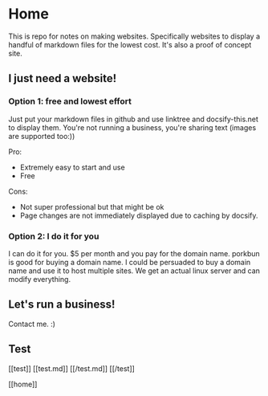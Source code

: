 # Home
This is repo for notes on making websites. Specifically websites to display a handful of markdown files for the lowest cost. 
It's also a proof of concept site. 

## I just need a website!
### Option 1: free and lowest effort
Just put your markdown files in github and use linktree and docsify-this.net to display them. 
You're not running a business, you're sharing text (images are supported too:))

Pro: 
- Extremely easy to start and use
- Free

Cons: 
- Not super professional but that might be ok
- Page changes are not immediately displayed due to caching by docsify. 


### Option 2: I do it for you
I can do it for you. $5 per month and you pay for the domain name. porkbun is good for buying a domain name. I could be persuaded to buy a domain name and use it to host multiple sites. 
We get an actual linux server and can modify everything. 

## Let's run a business!
Contact me. :)


## Test
[[test]]
[[test.md]]
[[/test.md]]
[[/test]]

[[home]]
